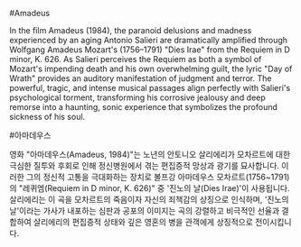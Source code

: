 #Amadeus

In the film Amadeus (1984), the paranoid delusions and madness experienced by an aging Antonio Salieri are dramatically amplified through Wolfgang Amadeus Mozart's (1756–1791) "Dies Irae" from the Requiem in D minor, K. 626. As Salieri perceives the Requiem as both a symbol of Mozart's impending death and his own overwhelming guilt, the lyric "Day of Wrath" provides an auditory manifestation of judgment and terror. The powerful, tragic, and intense musical passages align perfectly with Salieri's psychological torment, transforming his corrosive jealousy and deep remorse into a haunting, sonic experience that symbolizes the profound sickness of his soul.  

#아마데우스

​영화 "아마데우스(Amadeus, 1984)"는 노년의 안토니오 살리에리가 모차르트에 대한 극심한 질투와 후회로 인해 정신병원에서 겪는 편집증적 망상과 광기를 묘사합니다. 이러한 그의 정신적 고통을 극대화하는 장치로 볼프강 아마데우스 모차르트(1756~1791)의 "레퀴엠(Requiem in D minor, K. 626)" 중 '진노의 날(Dies Irae)'이 사용됩니다. 살리에리는 이 곡을 모차르트의 죽음이자 자신의 죄책감의 상징으로 인식하며, '진노의 날'이라는 가사가 내포하는 심판과 공포의 이미지는 곡의 강렬하고 비극적인 선율과 결합하여 살리에리의 편집증적 상태와 깊은 영혼의 병을 관객에게 상징적으로 전이시킵니다.
